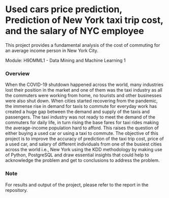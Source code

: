 # Used cars price prediction, Prediction of New York taxi trip cost, and the salary of NYC employee
This project provides a fundamental analysis of the cost of commuting for an average income person in New York City.

Module: H9DMML1 - Data Mining and Machine Learning 1

### Overview
When the COVID-19 shutdown happened across the world, many industries lost their position in the market and one of them was the taxi industry as all the commuters were working from home, no tourists and other businesses were also shut down. When cities started recovering from the pandemic, the immense rise in demand for taxis to commute for everyday work has created a huge gap between the demand and supply of the taxis and passengers. The taxi industry was not ready to meet the demand of the commuters for daily life, in turn rising the base fares for taxi rides making the average-income population hard to afford. This raises the question of either buying a used car or using a taxi to commute. The objective of this project is to improve the accuracy of prediction of the taxi trip cost, price of a used car, and salary of different individuals from one of the busiest cities across the world i.e., New York using the KDD methodology by making use of Python, PostgreSQL and draw essential insights that could help to acknowledge the problem and get to conclusions to address the problem.

### Note
For results and output of the project, please refer to the report in the repository.